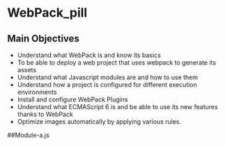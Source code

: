 # WebPack_pill
## Main Objectives
+	Understand what WebPack is and know its basics
+	To be able to deploy a web project that uses webpack to generate its assets
+	Understand what Javascript modules are and how to use them
+	Understand how a project is configured for different execution environments
+	Install and configure WebPack Plugins
+	Understand what ECMAScript 6 is and be able to use its new features thanks to WebPack
+	Optimize images automatically by applying various rules.


##Module-a.js

